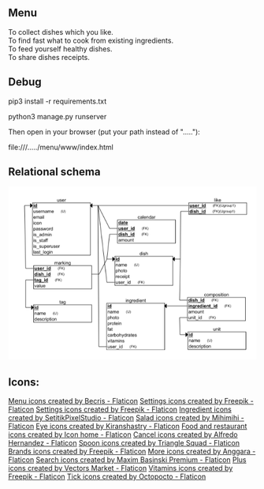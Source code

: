 ## Menu

To collect dishes which you like. <br> To find fast what to cook from existing
ingredients. <br> To feed yourself healthy dishes. <br> To share dishes
receipts.

## Debug

pip3 install -r requirements.txt

python3 manage.py runserver

Then open in your browser (put your path instead of "....."):

file:///...../menu/www/index.html

## Relational schema

<img src="./doc/rs.png">

## Icons:

<a href="https://www.flaticon.com/free-icons/menu" title="menu icons">Menu icons created by Becris - Flaticon</a>
<a href="https://www.flaticon.com/free-icons/settings" title="settings icons">Settings icons created by Freepik - Flaticon</a>
<a href="https://www.flaticon.com/free-icons/settings" title="settings icons">Settings icons created by Freepik - Flaticon</a>
<a href="https://www.flaticon.com/free-icons/ingredient" title="ingredient icons">Ingredient icons created by SetitikPixelStudio - Flaticon</a>
<a href="https://www.flaticon.com/free-icons/salad" title="salad icons">Salad icons created by Mihimihi - Flaticon</a>
<a href="https://www.flaticon.com/free-icons/eye" title="eye icons">Eye icons created by Kiranshastry - Flaticon</a>
<a href="https://www.flaticon.com/free-icons/food-and-restaurant" title="food and restaurant icons">Food and restaurant icons created by Icon home - Flaticon</a>
<a href="https://www.flaticon.com/free-icons/cancel" title="cancel icons">Cancel icons created by Alfredo Hernandez - Flaticon</a>
<a href="https://www.flaticon.com/free-icons/spoon" title="spoon icons">Spoon icons created by Triangle Squad - Flaticon</a>
<a href="https://www.flaticon.com/free-icons/brands" title="brands icons">Brands icons created by Freepik - Flaticon</a>
<a href="https://www.flaticon.com/free-icons/more" title="more icons">More icons created by Anggara - Flaticon</a>
<a href="https://www.flaticon.com/free-icons/search" title="search icons">Search icons created by Maxim Basinski Premium - Flaticon</a>
<a href="https://www.flaticon.com/free-icons/plus" title="plus icons">Plus icons created by Vectors Market - Flaticon</a>
<a href="https://www.flaticon.com/free-icons/vitamins" title="vitamins icons">Vitamins icons created by Freepik - Flaticon</a>
<a href="https://www.flaticon.com/free-icons/tick" title="tick icons">Tick icons created by Octopocto - Flaticon</a>
